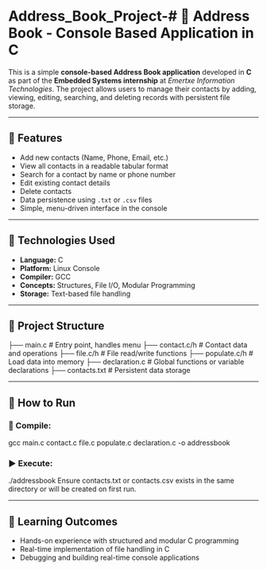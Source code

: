 # Address_Book_Project-# 📇 Address Book - Console Based Application in C

This is a simple **console-based Address Book application** developed in **C** as part of the **Embedded Systems internship** at *Emertxe Information Technologies*. The project allows users to manage their contacts by adding, viewing, editing, searching, and deleting records with persistent file storage.

---

## 📌 Features

- Add new contacts (Name, Phone, Email, etc.)
- View all contacts in a readable tabular format
- Search for a contact by name or phone number
- Edit existing contact details
- Delete contacts
- Data persistence using `.txt` or `.csv` files
- Simple, menu-driven interface in the console

---

## 🧰 Technologies Used

- **Language:** C  
- **Platform:** Linux Console  
- **Compiler:** GCC  
- **Concepts:** Structures, File I/O, Modular Programming  
- **Storage:** Text-based file handling  

---

## 📂 Project Structure

├── main.c # Entry point, handles menu
├── contact.c/h # Contact data and operations
├── file.c/h # File read/write functions
├── populate.c/h # Load data into memory
├── declaration.c # Global functions or variable declarations
├── contacts.txt # Persistent data storage

---

## 🚀 How to Run

### 🔧 Compile:
gcc main.c contact.c file.c populate.c declaration.c -o addressbook
### ▶️ Execute:
./addressbook
Ensure contacts.txt or contacts.csv exists in the same directory or will be created on first run.

---

## 📖 Learning Outcomes
- Hands-on experience with structured and modular C programming
- Real-time implementation of file handling in C
- Debugging and building real-time console applications

